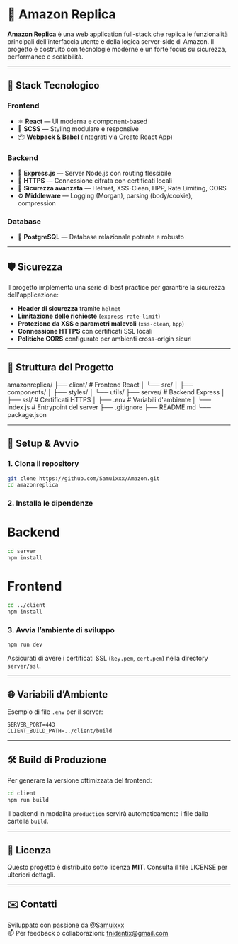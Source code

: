 # 🛒 Amazon Replica

**Amazon Replica** è una web application full-stack che replica le funzionalità principali dell’interfaccia utente e della logica server-side di Amazon. Il progetto è costruito con tecnologie moderne e un forte focus su sicurezza, performance e scalabilità.

---

## 🚀 Stack Tecnologico

### Frontend
- ⚛️ **React** — UI moderna e component-based
- 🎨 **SCSS** — Styling modulare e responsive
- 📦 **Webpack & Babel** (integrati via Create React App)

### Backend
- 🧠 **Express.js** — Server Node.js con routing flessibile
- 📄 **HTTPS** — Connessione cifrata con certificati locali
- 🔐 **Sicurezza avanzata** — Helmet, XSS-Clean, HPP, Rate Limiting, CORS
- ⚙️ **Middleware** — Logging (Morgan), parsing (body/cookie), compression

### Database
- 🐘 **PostgreSQL** — Database relazionale potente e robusto

---

## 🛡️ Sicurezza

Il progetto implementa una serie di best practice per garantire la sicurezza dell'applicazione:
- **Header di sicurezza** tramite `helmet`
- **Limitazione delle richieste** (`express-rate-limit`)
- **Protezione da XSS e parametri malevoli** (`xss-clean`, `hpp`)
- **Connessione HTTPS** con certificati SSL locali
- **Politiche CORS** configurate per ambienti cross-origin sicuri

---

## 📁 Struttura del Progetto

amazonreplica/
├── client/                # Frontend React
│   └── src/
│       ├── components/
│       ├── styles/
│       └── utils/
├── server/                # Backend Express
│   ├── ssl/               # Certificati HTTPS
│   ├── .env               # Variabili d'ambiente
│   └── index.js           # Entrypoint del server
├── .gitignore
├── README.md
└── package.json

---

## 🔧 Setup & Avvio

### 1. Clona il repository

```bash
git clone https://github.com/Samuixxx/Amazon.git
cd amazonreplica
```

### 2. Installa le dipendenze

# Backend

```bash
cd server
npm install
```

# Frontend

```bash
cd ../client
npm install
```

### 3. Avvia l’ambiente di sviluppo

```bash
npm run dev
```

Assicurati di avere i certificati SSL (`key.pem`, `cert.pem`) nella directory `server/ssl`.

---

## 🌐 Variabili d’Ambiente

Esempio di file `.env` per il server:

```.env
SERVER_PORT=443
CLIENT_BUILD_PATH=../client/build
```

---

## 🛠️ Build di Produzione

Per generare la versione ottimizzata del frontend:

```bash
cd client
npm run build
```

Il backend in modalità `production` servirà automaticamente i file dalla cartella `build`.

---

## 📜 Licenza

Questo progetto è distribuito sotto licenza **MIT**. Consulta il file LICENSE per ulteriori dettagli.

---

## ✉️ Contatti

Sviluppato con passione da [@Samuixxx](https://github.com/Samuixxx)  
📫 Per feedback o collaborazioni: fnidentix@gmail.com

